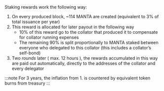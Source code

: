 Staking rewards work the following way:

1. On every produced block, ~114 MANTA are created (equivalent to 3% of total issuance per year)
2. This reward is allocated for later payout in the following way
    - 10% of this reward go to the collator that produced it to compensate for collator running expenses
    - The remaining 90% is split proportionally to MANTA staked between everyone who delegated to this collator (this includes a collator’s self-bond)
3. Two *rounds* later ( max. 12 hours ), the rewards accumulated in this way are paid out automatically, directly to the addresses of the collator and every delegator

:::note
For 3 years, the inflation from 1. is countered by equivalent token burns from treasury
:::
